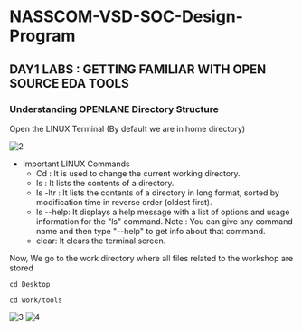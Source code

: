 # NASSCOM-VSD-SOC-Design-Program
## DAY1 LABS : GETTING FAMILIAR WITH OPEN SOURCE EDA TOOLS 

### Understanding OPENLANE Directory Structure 

Open the LINUX Terminal (By default we are in home directory)

![2](https://github.com/afzalamu/NASSCOM-VSD-SOC-Design-Program/assets/124300839/ab949a2a-b11f-4748-a835-4fb9b9666c21)


- Important LINUX Commands
  - Cd : It is used to change the current working directory.
  - ls : It lists the contents of a directory.
  - ls -ltr : It lists the contents of a directory in long format, sorted by modification time in reverse order (oldest first).
  - ls --help: It displays a help message with a list of options and usage information for the "ls" command.
     Note : You can give any command name and then type "--help" to get info about that command.
  - clear: It clears the terminal screen.
 

Now, We go to the  work directory where all files related to the workshop are stored
```
cd Desktop
```
```
cd work/tools
```
![3](https://github.com/afzalamu/NASSCOM-VSD-SOC-Design-Program/assets/124300839/e3048827-5036-49c6-b612-e1af8cd188f4)
![4](https://github.com/afzalamu/NASSCOM-VSD-SOC-Design-Program/assets/124300839/a5be8fcd-20fa-478b-849c-f4b7c84edc7b)

    













